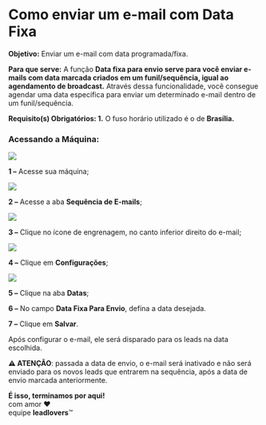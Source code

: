 # Como enviar um e-mail com Data Fixa

**Objetivo:** Enviar um e-mail com data programada/fixa.

**Para que serve:** A função **Data fixa para envio serve para você enviar e-mails com data marcada criados em um funil/sequência, igual ao agendamento de broadcast.** Através dessa funcionalidade, você consegue agendar uma data específica para enviar um determinado e-mail dentro de um funil/sequência.

**Requisito(s) Obrigatórios: 1.** O fuso horário utilizado é o de **Brasília.**

### Acessando a Máquina:

[![](https://legado.leadlovers.site/wp-content/uploads/2020/09/como-enviar-um-e-mail-com-data-fixa.-360040273733\_2.png)](http://legado.leadlovers.site/wp-content/uploads/2020/09/como-enviar-um-e-mail-com-data-fixa.-360040273733\_2.png)

**1 –** Acesse sua máquina;

[![](https://legado.leadlovers.site/wp-content/uploads/2020/09/como-enviar-um-e-mail-com-data-fixa.-360040273733\_1.png)](http://legado.leadlovers.site/wp-content/uploads/2020/09/como-enviar-um-e-mail-com-data-fixa.-360040273733\_1.png)

**2 –** Acesse a aba **Sequência de E-mails**;

[![](https://legado.leadlovers.site/wp-content/uploads/2020/09/como-enviar-um-e-mail-com-data-fixa.-360040273733\_mceclip1.png)](http://legado.leadlovers.site/wp-content/uploads/2020/09/como-enviar-um-e-mail-com-data-fixa.-360040273733\_mceclip1.png)

**3 –** Clique no ícone de engrenagem, no canto inferior direito do e-mail;

[![](https://legado.leadlovers.site/wp-content/uploads/2020/09/como-enviar-um-e-mail-com-data-fixa.-360040273733\_mceclip2.png)](http://legado.leadlovers.site/wp-content/uploads/2020/09/como-enviar-um-e-mail-com-data-fixa.-360040273733\_mceclip2.png)

**4 –** Clique em **Configurações**;

[![](https://legado.leadlovers.site/wp-content/uploads/2020/09/como-enviar-um-e-mail-com-data-fixa.-360040273733\_mceclip3.png)](http://legado.leadlovers.site/wp-content/uploads/2020/09/como-enviar-um-e-mail-com-data-fixa.-360040273733\_mceclip3.png)

**5 –** Clique na aba **Datas**;

**6 –** No campo **Data Fixa Para Envio**, defina a data desejada.

**7 –** Clique em **Salvar**.

Após configurar o e-mail, ele será disparado para os leads na data escolhida.

**⚠ ATENÇÃO**: passada a data de envio, o e-mail será inativado e não será enviado para os novos leads que entrarem na sequência, após a data de envio marcada anteriormente.

**É isso, terminamos por aqui!**\
com amor ❤\
equipe **leadlovers**™
